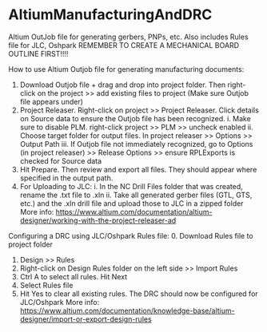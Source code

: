 # AltiumManufacturingAndDRC
Altium OutJob file for generating gerbers, PNPs, etc. Also includes Rules file for JLC, Oshpark
REMEMBER TO CREATE A MECHANICAL BOARD OUTLINE FIRST!!!!

How to use Altium Outjob file for generating manufacturing documents:
1. Download Outjob file + drag and drop into project folder. Then right-click on the project >> add existing files to project (Make sure Outjob file appears under)
2. Project Releaser. Right-click on project >> Project Releaser. Click details on Source data to ensure the Outjob file has been recognized.
    i. Make sure to disable PLM. right-click project >> PLM >> uncheck enabled
    ii. Choose target folder for output files. In project releaser >> Options >> Output Path
    iii. If Outjob file not immediately recognized, go to Options (in project releaser) >> Release Options >> ensure RPLExports is checked for Source data
3. Hit Prepare. Then review and export all files. They should appear where specified in the output path.
4. For Uploading to JLC:
    i. In the NC Drill Files folder that was created, rename the .txt file to .xln
    ii. Take all generated gerber files (GTL, GTS, etc.) and the .xln drill file and upload those to JLC in a zipped folder
More info:
https://www.altium.com/documentation/altium-designer/working-with-the-project-releaser-ad

Configuring a DRC using JLC/Oshpark Rules file:
0. Download Rules file to project folder
1. Design >> Rules
2. Right-click on Design Rules folder on the left side >> Import Rules
3. Ctrl A to select all rules. Hit Next
4. Select Rules file
5. Hit Yes to clear all existing rules. The DRC should now be configured for JLC/Oshpark
More info:
https://www.altium.com/documentation/knowledge-base/altium-designer/import-or-export-design-rules
